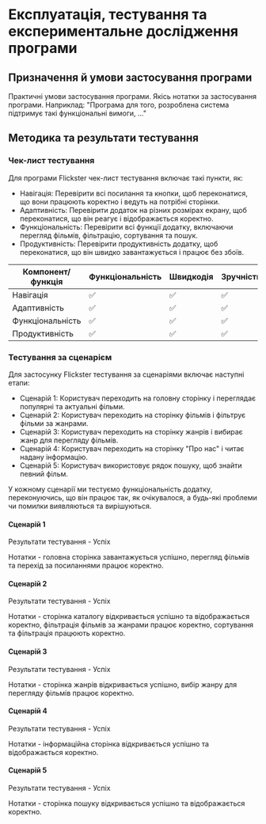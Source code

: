 # Експлуатація, тестування та експериментальне дослідження програми

## Призначення й умови застосування програми

Практичні умови застосування програми. Якісь нотатки за застосування програми. Наприклад: "Програма для того, розроблена система підтримує такі функціональні вимоги, ..."

## Методика та результати тестування

### Чек-лист тестування

Для програми Flickster чек-лист тестування включає такі пункти, як:

- Навігація: Перевірити всі посилання та кнопки, щоб переконатися, що вони працюють коректно і ведуть на потрібні сторінки.
- Адаптивність: Перевірити додаток на різних розмірах екрану, щоб переконатися, що він реагує і відображається коректно.
- Функціональність: Перевірити всі функції додатку, включаючи перегляд фільмів, фільтрацію, сортування та пошук.
- Продуктивність: Перевірити продуктивність додатку, щоб переконатися, що він швидко завантажується і працює без збоїв.

| Компонент/функція | Функціональність | Швидкодія | Зручність |
| ----------------- | ---------------- | --------- | --------- |
| Навігація         | ✅               | ✅        | ✅        |
| Адаптивність      | ✅               | ✅        | ✅        |
| Функціональність  | ✅               | ✅        | ✅        |
| Продуктивність    | ✅               | ✅        | ✅        |

### Тестування за сценарієм

Для застосунку Flickster тестування за сценаріями включає наступні етапи:

- Сценарій 1: Користувач переходить на головну сторінку і переглядає популярні та актуальні фільми.
- Сценарій 2: Користувач переходить на сторінку фільмів і фільтрує фільми за жанрами.
- Сценарій 3: Користувач переходить на сторінку жанрів і вибирає жанр для перегляду фільмів.
- Сценарій 4: Користувач переходить на сторінку "Про нас" і читає надану інформацію.
- Сценарій 5: Користувач використовує рядок пошуку, щоб знайти певний фільм.

У кожному сценарії ми тестуємо функціональність додатку, переконуючись, що він працює так, як очікувалося, а будь-які проблеми чи помилки виявляються та вирішуються.

#### Сценарій 1

Результати тестування - Успіх

Нотатки - головна сторінка завантажується успішно, перегляд фільмів та перехід за посиланнями працює коректно.

#### Сценарій 2

Результати тестування - Успіх

Нотатки - сторінка каталогу відкривається успішно та відображається коректно, фільтрація фільмів за жанрами працює коректно, сортування та фільтрація працюють коректно.

#### Сценарій 3

Результати тестування - Успіх

Нотатки - сторінка жанрів відкривається успішно, вибір жанру для перегляду фільмів працює коректно.

#### Сценарій 4

Результати тестування - Успіх

Нотатки - інформаційна сторінка відкривається успішно та відображається коректно.

#### Сценарій 5

Результати тестування - Успіх

Нотатки - сторінка пошуку відкривається успішно та відображається коректно.
